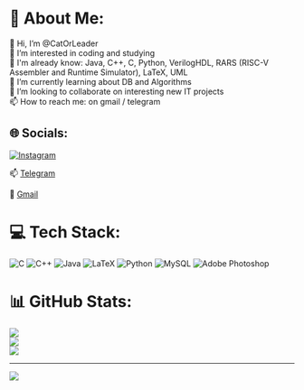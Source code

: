 # 💫 About Me:
👋 Hi, I’m @CatOrLeader<br>👀 I’m interested in coding and studying<br>📖 I'm already know: Java, C++, C, Python, VerilogHDL, RARS (RISC-V Assembler and Runtime Simulator), LaTeX, UML<br>🌱 I’m currently learning about DB and Algorithms<br>💞️ I’m looking to collaborate on interesting new IT projects<br>📫 How to reach me: on gmail / telegram


## 🌐 Socials:
[![Instagram](https://img.shields.io/badge/Instagram-%23E4405F.svg?logo=Instagram&logoColor=white)](https://instagram.com/sultanmobb) 

📫 [Telegram](https://t.me/CatOrLeader)

📧 [Gmail](https://mail.google.com/mail/u/arturmuxutdinov@gmail.com)

# 💻 Tech Stack:
![C](https://img.shields.io/badge/c-%2300599C.svg?style=for-the-badge&logo=c&logoColor=white) ![C++](https://img.shields.io/badge/c++-%2300599C.svg?style=for-the-badge&logo=c%2B%2B&logoColor=white) ![Java](https://img.shields.io/badge/java-%23ED8B00.svg?style=for-the-badge&logo=java&logoColor=white) ![LaTeX](https://img.shields.io/badge/latex-%23008080.svg?style=for-the-badge&logo=latex&logoColor=white) ![Python](https://img.shields.io/badge/python-3670A0?style=for-the-badge&logo=python&logoColor=ffdd54) ![MySQL](https://img.shields.io/badge/mysql-%2300f.svg?style=for-the-badge&logo=mysql&logoColor=white) ![Adobe Photoshop](https://img.shields.io/badge/adobephotoshop-%2331A8FF.svg?style=for-the-badge&logo=adobephotoshop&logoColor=white)
# 📊 GitHub Stats:
![](https://github-readme-stats.vercel.app/api?username=CatOrLeader&theme=nightowl&hide_border=false&include_all_commits=false&count_private=false)<br/>
![](https://github-readme-streak-stats.herokuapp.com/?user=CatOrLeader&theme=nightowl&hide_border=false)<br/>
![](https://github-readme-stats.vercel.app/api/top-langs/?username=CatOrLeader&theme=nightowl&hide_border=false&include_all_commits=false&count_private=false&layout=compact)

---
[![](https://visitcount.itsvg.in/api?id=CatOrLeader&icon=5&color=12)](https://visitcount.itsvg.in)

